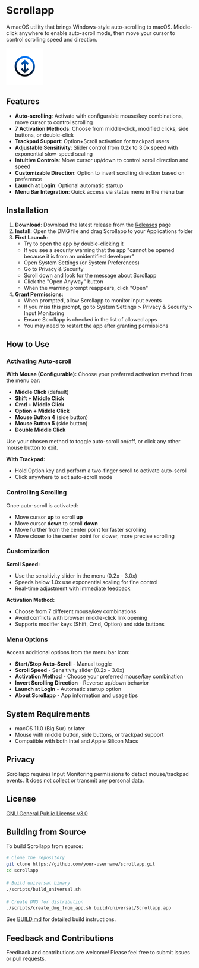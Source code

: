 # Scrollapp

<!-- [![GitHub Downloads](https://img.shields.io/github/downloads/fromis-9/scrollapp/total.svg)](https://github.com/fromis-9/scrollapp/releases)-->

A macOS utility that brings Windows-style auto-scrolling to macOS. Middle-click anywhere to enable auto-scroll mode, then move your cursor to control scrolling speed and direction.

<img src="img/scrollappicon.png" width="100" alt="Scrollapp Icon">

## Features

- **Auto-scrolling**: Activate with configurable mouse/key combinations, move cursor to control scrolling
- **7 Activation Methods**: Choose from middle-click, modified clicks, side buttons, or double-click
- **Trackpad Support**: Option+Scroll activation for trackpad users
- **Adjustable Sensitivity**: Slider control from 0.2x to 3.0x speed with exponential slow-speed scaling
- **Intuitive Controls**: Move cursor up/down to control scroll direction and speed
- **Customizable Direction**: Option to invert scrolling direction based on preference
- **Launch at Login**: Optional automatic startup
- **Menu Bar Integration**: Quick access via status menu in the menu bar

## Installation

1. **Download**: Download the latest release from the [Releases](https://github.com/fromis-9/scrollapp/releases) page
2. **Install**: Open the DMG file and drag Scrollapp to your Applications folder
3. **First Launch**: 
   - Try to open the app by double-clicking it
   - If you see a security warning that the app "cannot be opened because it is from an unidentified developer"
   - Open System Settings (or System Preferences)
   - Go to Privacy & Security
   - Scroll down and look for the message about Scrollapp
   - Click the "Open Anyway" button 
   - When the warning prompt reappears, click "Open"
4. **Grant Permissions**:
   - When prompted, allow Scrollapp to monitor input events
   - If you miss this prompt, go to System Settings > Privacy & Security > Input Monitoring
   - Ensure Scrollapp is checked in the list of allowed apps
   - You may need to restart the app after granting permissions

## How to Use

### Activating Auto-scroll

**With Mouse (Configurable):**
Choose your preferred activation method from the menu bar:
- **Middle Click** (default)
- **Shift + Middle Click**
- **Cmd + Middle Click** 
- **Option + Middle Click**
- **Mouse Button 4** (side button)
- **Mouse Button 5** (side button)
- **Double Middle Click**

Use your chosen method to toggle auto-scroll on/off, or click any other mouse button to exit.

**With Trackpad:**
- Hold Option key and perform a two-finger scroll to activate auto-scroll
- Click anywhere to exit auto-scroll mode

### Controlling Scrolling

Once auto-scroll is activated:
- Move cursor **up** to scroll **up**
- Move cursor **down** to scroll **down**
- Move further from the center point for faster scrolling
- Move closer to the center point for slower, more precise scrolling

### Customization

**Scroll Speed:**
- Use the sensitivity slider in the menu (0.2x - 3.0x)
- Speeds below 1.0x use exponential scaling for fine control
- Real-time adjustment with immediate feedback

**Activation Method:**
- Choose from 7 different mouse/key combinations
- Avoid conflicts with browser middle-click link opening
- Supports modifier keys (Shift, Cmd, Option) and side buttons

### Menu Options

Access additional options from the menu bar icon:
- **Start/Stop Auto-Scroll** - Manual toggle
- **Scroll Speed** - Sensitivity slider (0.2x - 3.0x)
- **Activation Method** - Choose your preferred mouse/key combination
- **Invert Scrolling Direction** - Reverse up/down behavior
- **Launch at Login** - Automatic startup option
- **About Scrollapp** - App information and usage tips

## System Requirements

- macOS 11.0 (Big Sur) or later
- Mouse with middle button, side buttons, or trackpad support
- Compatible with both Intel and Apple Silicon Macs

## Privacy

Scrollapp requires Input Monitoring permissions to detect mouse/trackpad events. It does not collect or transmit any personal data.

## License

[GNU General Public License v3.0](LICENSE)

## Building from Source

To build Scrollapp from source:

```bash
# Clone the repository
git clone https://github.com/your-username/scrollapp.git
cd scrollapp

# Build universal binary
./scripts/build_universal.sh

# Create DMG for distribution
./scripts/create_dmg_from_app.sh build/universal/Scrollapp.app
```

See [BUILD.md](BUILD.md) for detailed build instructions.

## Feedback and Contributions

Feedback and contributions are welcome! Please feel free to submit issues or pull requests.

